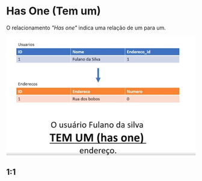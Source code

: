 # Has One (Tem um)

O relacionamento _"Has one"_ indica uma relação de um para um.

![Imagem didática](./screenshots/has-one.jpg)

## 1:1
